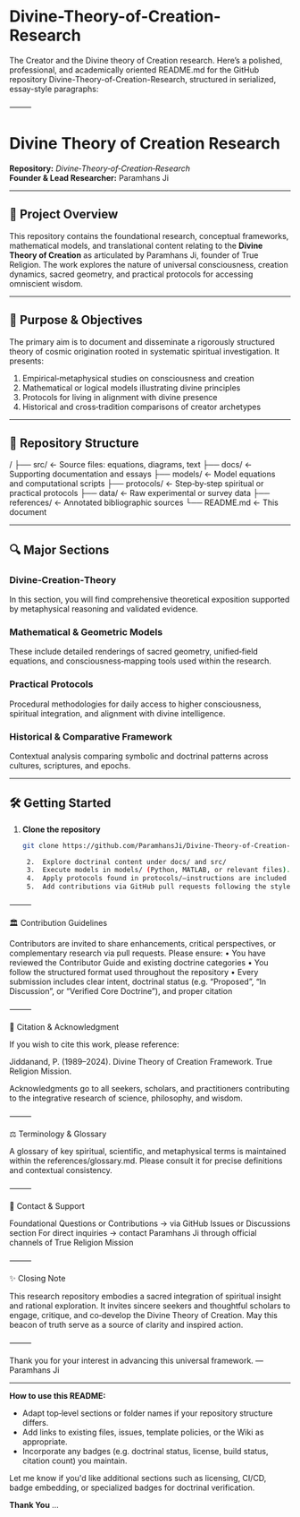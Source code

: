 # Divine-Theory-of-Creation-Research
The Creator and the Divine theory of Creation research.
Here’s a polished, professional, and academically oriented README.md for the GitHub repository Divine-Theory-of-Creation-Research, structured in serialized, essay-style paragraphs:

⸻


# Divine Theory of Creation Research

**Repository:** *Divine‑Theory‑of‑Creation‑Research*  
**Founder & Lead Researcher:** Paramhans Ji

---

## 📘 Project Overview

This repository contains the foundational research, conceptual frameworks, mathematical models, and translational content relating to the **Divine Theory of Creation** as articulated by Paramhans Ji, founder of True Religion. The work explores the nature of universal consciousness, creation dynamics, sacred geometry, and practical protocols for accessing omniscient wisdom.

---

## 🧭 Purpose & Objectives

The primary aim is to document and disseminate a rigorously structured theory of cosmic origination rooted in systematic spiritual investigation. It presents:

1. Empirical‑metaphysical studies on consciousness and creation  
2. Mathematical or logical models illustrating divine principles  
3. Protocols for living in alignment with divine presence  
4. Historical and cross‑tradition comparisons of creator archetypes

---

## 📂 Repository Structure

/
├── src/                      ← Source files: equations, diagrams, text
├── docs/                     ← Supporting documentation and essays
├── models/                   ← Model equations and computational scripts
├── protocols/                ← Step‑by‑step spiritual or practical protocols
├── data/                     ← Raw experimental or survey data
├── references/               ← Annotated bibliographic sources
└── README.md                 ← This document

---

## 🔍 Major Sections

### Divine‑Creation‑Theory
In this section, you will find comprehensive theoretical exposition supported by metaphysical reasoning and validated evidence.

### Mathematical & Geometric Models
These include detailed renderings of sacred geometry, unified‑field equations, and consciousness‑mapping tools used within the research.

### Practical Protocols
Procedural methodologies for daily access to higher consciousness, spiritual integration, and alignment with divine intelligence.

### Historical & Comparative Framework
Contextual analysis comparing symbolic and doctrinal patterns across cultures, scriptures, and epochs.

---

## 🛠️ Getting Started

1. **Clone the repository**  
   ```bash
   git clone https://github.com/ParamhansJi/Divine-Theory-of-Creation-Research.git

	2.	Explore doctrinal content under docs/ and src/
	3.	Execute models in models/ (Python, MATLAB, or relevant files). Ensure dependencies are installed via requirements.txt or similar.
	4.	Apply protocols found in protocols/—instructions are included for reproducibility and experiential validation.
	5.	Add contributions via GitHub pull requests following the style guidelines in references/.

⸻

🏛️ Contribution Guidelines

Contributors are invited to share enhancements, critical perspectives, or complementary research via pull requests. Please ensure:
	•	You have reviewed the Contributor Guide and existing doctrine categories
	•	You follow the structured format used throughout the repository
	•	Every submission includes clear intent, doctrinal status (e.g. “Proposed”, “In Discussion”, or “Verified Core Doctrine”), and proper citation

⸻

🧾 Citation & Acknowledgment

If you wish to cite this work, please reference:

Jiddanand, P. (1989–2024). Divine Theory of Creation Framework. True Religion Mission.

Acknowledgments go to all seekers, scholars, and practitioners contributing to the integrative research of science, philosophy, and wisdom.

⸻

⚖️ Terminology & Glossary

A glossary of key spiritual, scientific, and metaphysical terms is maintained within the references/glossary.md. Please consult it for precise definitions and contextual consistency.

⸻

📩 Contact & Support

Foundational Questions or Contributions → via GitHub Issues or Discussions section
For direct inquiries → contact Paramhans Ji through official channels of True Religion Mission

⸻

✨ Closing Note

This research repository embodies a sacred integration of spiritual insight and rational exploration. It invites sincere seekers and thoughtful scholars to engage, critique, and co‑develop the Divine Theory of Creation. May this beacon of truth serve as a source of clarity and inspired action.

⸻

Thank you for your interest in advancing this universal framework.
— Paramhans Ji

---

**How to use this README:**  
- Adapt top‑level sections or folder names if your repository structure differs.  
- Add links to existing files, issues, template policies, or the Wiki as appropriate.  
- Incorporate any badges (e.g. doctrinal status, license, build status, citation count) you maintain.

Let me know if you'd like additional sections such as licensing, CI/CD, badge embedding, or specialized badges for doctrinal verification.

**Thank You**
...
